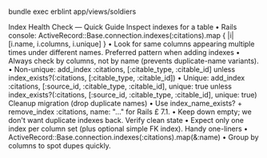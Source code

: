 bundle exec erblint app/views/soldiers

Index Health Check — Quick Guide
Inspect indexes for a table
• Rails console: ActiveRecord::Base.connection.indexes(:citations).map { |i| [i.name, i.columns, i.unique] }
• Look for same columns appearing multiple times under different names.
Preferred pattern when adding indexes
• Always check by columns, not by name (prevents duplicate-name variants).
• Non-unique: add_index :citations, [:citable_type, :citable_id] unless index_exists?(:citations, [:citable_type,
:citable_id])
• Unique: add_index :citations, [:source_id, :citable_type, :citable_id], unique: true unless index_exists?(:citations,
[:source_id, :citable_type, :citable_id], unique: true)
Cleanup migration (drop duplicate names)
• Use index_name_exists? + remove_index :citations, name: "…" for Rails £ 7.1.
• Keep down empty; we don't want duplicate indexes back.
Verify clean state
• Expect only one index per column set (plus optional simple FK index).
Handy one-liners
• ActiveRecord::Base.connection.indexes(:citations).map(&:name)
• Group by columns to spot dupes quickly.
